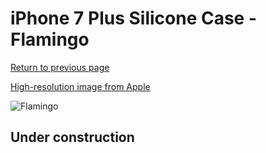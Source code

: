 # iPhone 7 Plus Silicone Case - Flamingo

[Return to previous page](/iphone_7)

[High-resolution image from Apple](https://store.storeimages.cdn-apple.com/8756/as-images.apple.com/is/MQ5D2?wid=4500&hei=4500&fmt=png)

<div style="width: 512px"><img src="/almost_uncompressed/MQ5D2.webp" alt="Flamingo"></div>

## Under construction
